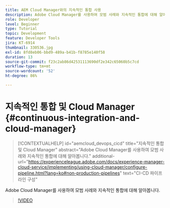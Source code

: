 ```yaml
---
title: AEM Cloud Manager와의 지속적인 통합 사용
description: Adobe Cloud Manager를 사용하여 모범 사례와 지속적인 통합에 대해 알아봅니다.
role: Developer
level: Beginner
type: Tutorial
topic: Development
feature: Developer Tools
jira: KT-6914
thumbnail: 330536.jpg
exl-id: 8fd8eb06-bbd9-489a-b41b-f8785e140f58
duration: 13
source-git-commit: f23c2ab86d42531113690df2e342c65060b5c7cd
workflow-type: tm+mt
source-wordcount: '52'
ht-degree: 86%

---
```


# 지속적인 통합 및 Cloud Manager {#continuous-integration-and-cloud-manager}

>[!CONTEXTUALHELP]
>id="aemcloud_devops_cicd"
>title="지속적인 통합 및 Cloud Manager"
>abstract="Adobe Cloud Manager를 사용하여 모범 사례와 지속적인 통합에 대해 알아봅니다."
>additional-url="https://experienceleague.adobe.com/docs/experience-manager-cloud-service/implementing/using-cloud-manager/configure-pipeline.html?lang=ko#non-production-pipelines" text="CI-CD 파이프라인 구성"

Adobe Cloud Manager를 사용하여 모범 사례와 지속적인 통합에 대해 알아봅니다.

>[!VIDEO](https://video.tv.adobe.com/v/330536?quality=12&learn=on)
